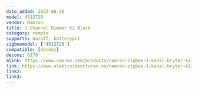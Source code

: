 ```yaml
---
date_added: 2022-08-26
model: 4512728
vendor: Namron
title: 1 Channel Dimmer K2 Black
category: remote
supports: on/off, batterypct
zigbeemodel: ['4512728']
compatible: [deconz]
deconz: 6170
mlink: https://www.namron.com/products/namron-zigbee-1-kanal-bryter-k2-sort/
link: https://www.elektroimportoren.no/namron-zigbee-1-kanal-bryter-k2-sort/4512728/Product.html
link2: 
link3: 
---
```

